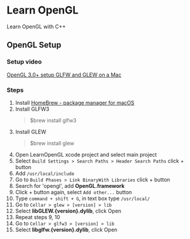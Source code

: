 # Learn OpenGL

Learn OpenGL with C++

## OpenGL Setup

### Setup video
[OpenGL 3.0+ setup GLFW and GLEW on a Mac](https://www.youtube.com/watch?v=Tz0dq2krCW8&t=334s)

### Steps
1.  Install [HomeBrew - package manager for macOS](http://brew.sh/)
2.  Install GLFW3
    >$brew install glfw3
3.  Install GLEW
    >$brew install glew
4.  Open LearnOpenGL xcode project and select main project
5.  Select `Build Settings > Search Paths > Header Search Paths` click + button
6.  Add `/usr/local/include`
7.  Go to `Build Phases > Link BinaryWith Libraries` click + button
8.  Search for 'opengl', add **OpenGL.framework**
9.  Click + button again, select `Add other...` button
10. Type `command + shift + G`, in text box type `/usr/local/`
11. Go to `Cellar > glew > [version] > lib`
12. Select **libGLEW.{version}.dylib**, click Open
13. Repeat steps 9, 10
14. Go to `Cellar > glfw3 > [version] > lib`
15. Select **libglfw.{version}.dylib**, click Open